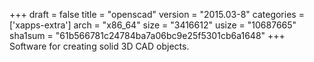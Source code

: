 +++
draft = false
title = "openscad"
version = "2015.03-8"
categories = ['xapps-extra']
arch = "x86_64"
size = "3416612"
usize = "10687665"
sha1sum = "61b566781c24784ba7a06bc9e25f5301cb6a1648"
+++
Software for creating solid 3D CAD objects.